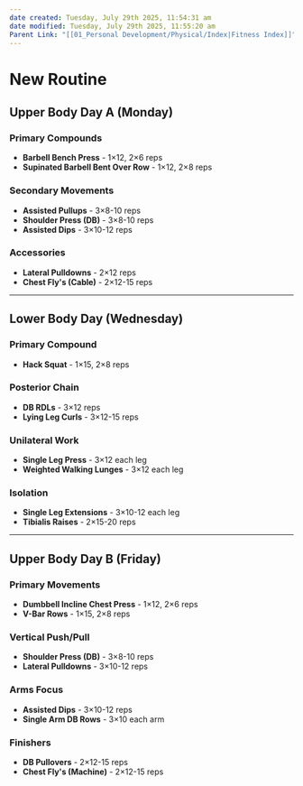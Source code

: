 ```yaml
---
date created: Tuesday, July 29th 2025, 11:54:31 am
date modified: Tuesday, July 29th 2025, 11:55:20 am
Parent Link: "[[01_Personal Development/Physical/Index|Fitness Index]]"
---
```


# New Routine

## **Upper Body Day A (Monday)**

### **Primary Compounds**
- **Barbell Bench Press** - 1×12, 2×6 reps
- **Supinated Barbell Bent Over Row** - 1×12, 2×8 reps

### **Secondary Movements**
- **Assisted Pullups** - 3×8-10 reps
- **Shoulder Press (DB)** - 3×8-10 reps
- **Assisted Dips** - 3×10-12 reps

### **Accessories**
- **Lateral Pulldowns** - 2×12 reps
- **Chest Fly's (Cable)** - 2×12-15 reps

---

## **Lower Body Day (Wednesday)**

### **Primary Compound**
- **Hack Squat** - 1×15, 2×8 reps

### **Posterior Chain**
- **DB RDLs** - 3×12 reps
- **Lying Leg Curls** - 3×12-15 reps

### **Unilateral Work**
- **Single Leg Press** - 3×12 each leg
- **Weighted Walking Lunges** - 3×12 each leg

### **Isolation**
- **Single Leg Extensions** - 3×10-12 each leg
- **Tibialis Raises** - 2×15-20 reps

---

## **Upper Body Day B (Friday)**

### **Primary Movements**
- **Dumbbell Incline Chest Press** - 1×12, 2×6 reps
- **V-Bar Rows** - 1×15, 2×8 reps

### **Vertical Push/Pull**
- **Shoulder Press (DB)** - 3×8-10 reps
- **Lateral Pulldowns** - 3×10-12 reps

### **Arms Focus**
- **Assisted Dips** - 3×10-12 reps
- **Single Arm DB Rows** - 3×10 each arm

### **Finishers**
- **DB Pullovers** - 2×12-15 reps
- **Chest Fly's (Machine)** - 2×12-15 reps
